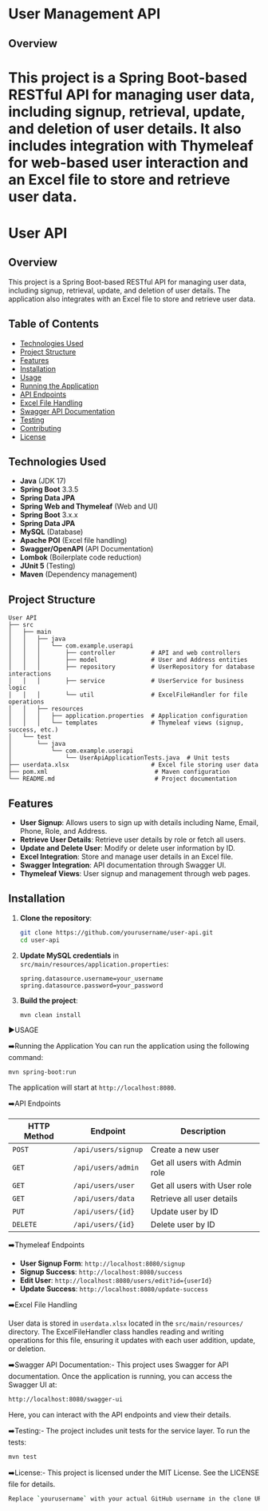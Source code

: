 # User Management API

## Overview

This project is a Spring Boot-based RESTful API for managing user data, including signup, retrieval, update, and deletion of user details. It also includes integration with Thymeleaf for web-based user interaction and an Excel file to store and retrieve user data.
=======
# User API

## Overview

This project is a Spring Boot-based RESTful API for managing user data, including signup, retrieval, update, and deletion of user details. The application also integrates with an Excel file to store and retrieve user data.

## Table of Contents

- [Technologies Used](#technologies-used)
- [Project Structure](#project-structure)
- [Features](#features)
- [Installation](#installation)
- [Usage](#usage)
- [Running the Application](#running-the-application)
- [API Endpoints](#api-endpoints)
- [Excel File Handling](#excel-file-handling)
- [Swagger API Documentation](#swagger-api-documentation)
- [Testing](#testing)
- [Contributing](#contributing)
- [License](#license)

## Technologies Used

- **Java** (JDK 17)
- **Spring Boot** 3.3.5
- **Spring Data JPA**
- **Spring Web and Thymeleaf** (Web and UI)
- **Spring Boot** 3.x.x
- **Spring Data JPA**
- **MySQL** (Database)
- **Apache POI** (Excel file handling)
- **Swagger/OpenAPI** (API Documentation)
- **Lombok** (Boilerplate code reduction)
- **JUnit 5** (Testing)
- **Maven** (Dependency management)

## Project Structure
```plaintext
User API
├── src
│   ├── main
│   │   ├── java
│   │   │   └── com.example.userapi
│   │   │       ├── controller          # API and web controllers
│   │   │       ├── model               # User and Address entities
│   │   │       ├── repository          # UserRepository for database interactions
│   │   │       ├── service             # UserService for business logic
│   │   │       └── util                # ExcelFileHandler for file operations
│   │   ├── resources
│   │   │   ├── application.properties  # Application configuration
│   │   │   └── templates               # Thymeleaf views (signup, success, etc.)
│   └── test
│       └── java
│           └── com.example.userapi
│               └── UserApiApplicationTests.java  # Unit tests
├── userdata.xlsx                       # Excel file storing user data
├── pom.xml                              # Maven configuration
└── README.md                            # Project documentation
```

## Features

- **User Signup**: Allows users to sign up with details including Name, Email, Phone, Role, and Address.
- **Retrieve User Details**: Retrieve user details by role or fetch all users.
- **Update and Delete User**: Modify or delete user information by ID.
- **Excel Integration**: Store and manage user details in an Excel file.
- **Swagger Integration**: API documentation through Swagger UI.
- **Thymeleaf Views**: User signup and management through web pages.

## Installation

1. **Clone the repository**:
   ```bash
   git clone https://github.com/yourusername/user-api.git
   cd user-api
   ```

2. **Update MySQL credentials** in `src/main/resources/application.properties`:
   ```properties
   spring.datasource.username=your_username
   spring.datasource.password=your_password
   ```

3. **Build the project**:
   ```bash
   mvn clean install
   ```
   
▶️USAGE

➡️Running the Application
You can run the application using the following command:
```bash 
mvn spring-boot:run
```
The application will start at `http://localhost:8080`.

➡️API Endpoints

| HTTP Method | Endpoint               | Description                      |
|-------------|------------------------|----------------------------------|
| `POST`      | `/api/users/signup`    | Create a new user                |
| `GET`       | `/api/users/admin`     | Get all users with Admin role    |
| `GET`       | `/api/users/user`      | Get all users with User role     |
| `GET`       | `/api/users/data`      | Retrieve all user details        |
| `PUT`       | `/api/users/{id}`      | Update user by ID                |
| `DELETE`    | `/api/users/{id}`      | Delete user by ID                |

➡️Thymeleaf Endpoints

- **User Signup Form**: `http://localhost:8080/signup`
- **Signup Success**: `http://localhost:8080/success`
- **Edit User**: `http://localhost:8080/users/edit?id={userId}`
- **Update Success**: `http://localhost:8080/update-success`

➡️Excel File Handling

User data is stored in `userdata.xlsx` located in the `src/main/resources/` directory. The ExcelFileHandler class handles reading and writing operations for this file, ensuring it updates with each user addition, update, or deletion.

➡️Swagger API Documentation:-
This project uses Swagger for API documentation. Once the application is running, you can access the Swagger UI at:
```bash 
http://localhost:8080/swagger-ui
```
Here, you can interact with the API endpoints and view their details.

➡️Testing:-
The project includes unit tests for the service layer. To run the tests:
```bash 
mvn test
```

➡️License:-
This project is licensed under the MIT License. See the LICENSE file for details.
```bash 
Replace `yourusername` with your actual GitHub username in the clone URL, and feel free to adjust the content based on any specific details or requirements for your project.
```
